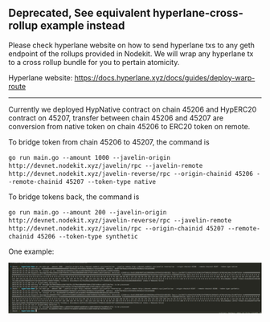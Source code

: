 ## Deprecated, See equivalent hyperlane-cross-rollup example instead

Please check hyperlane website on how to send hyperlane txs to any geth endpoint of the rollups provided in Nodekit.  We will wrap any hyperlane tx to a cross rollup bundle for you to pertain atomicity. 

Hyperlane website: https://docs.hyperlane.xyz/docs/guides/deploy-warp-route



---------------------

Currently we deployed HypNative contract on chain 45206 and HypERC20 contract on 45207, transfer between chain 45206 and 45207 are conversion from native token on chain 45206 to ERC20 token on remote. 

To bridge token from chain 45206 to 45207, the command is

```shell
go run main.go --amount 1000 --javelin-origin http://devnet.nodekit.xyz/javelin/rpc --javelin-remote http://devnet.nodekit.xyz/javelin-reverse/rpc --origin-chainid 45206 --remote-chainid 45207 --token-type native
```

To bridge tokens back, the command is 

```shell
go run main.go --amount 200 --javelin-origin http://devnet.nodekit.xyz/javelin-reverse/rpc --javelin-remote http://devnet.nodekit.xyz/javelin/rpc --origin-chainid 45207 --remote-chainid 45206 --token-type synthetic
```

One example: 

![Transfer](./assets/transfer.png)